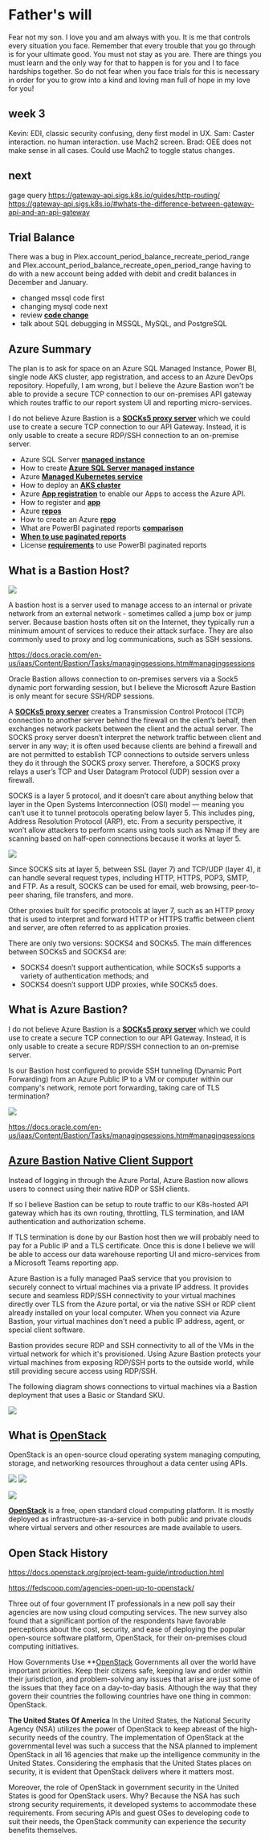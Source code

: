# Father's will

Fear not my son.  I love you and am always with you.  It is me that controls every situation you face. Remember that every trouble that you go through is for your ultimate good. You must not stay as you are. There are things you must learn and the only way for that to happen is for you and I to face hardships together.  So do not fear when you face trials for this is necessary in order for you to grow into a kind and loving man full of hope in my love for you!

## week 3

Kevin: EDI, classic security confusing, deny first model in UX.
Sam: Caster interaction. no human interaction. use Mach2 screen.
Brad: OEE does not make sense in all cases. Could use Mach2 to toggle status changes.

## next

gage query
<https://gateway-api.sigs.k8s.io/guides/http-routing/>
<https://gateway-api.sigs.k8s.io/#whats-the-difference-between-gateway-api-and-an-api-gateway>

## Trial Balance

There was a bug in Plex.account_period_balance_recreate_period_range and Plex.account_period_balance_recreate_open_period_range having to do with a new account being added with debit and credit balances in December and January.

- changed mssql code first
- changing mysql code next
- review **[code change](../../volumes/sql/tbsql/issues/new_account/account_period_balance_recreate_period_range/mssql/recreate_fix.sql)**
- talk about SQL debugging in MSSQL, MySQL, and PostgreSQL

## Azure Summary

The plan is to ask for space on an Azure SQL Managed Instance, Power BI, single node AKS cluster, app registration, and access to an Azure DevOps repository.  Hopefully, I am wrong, but I believe the Azure Bastion won't be able to provide a secure TCP connection to our on-premises API gateway which routes traffic to our report system UI and reporting micro-services.

I do not believe Azure Bastion is a **[SOCKs5 proxy server](https://securityintelligence.com/posts/socks-proxy-primer-what-is-socks5-and-why-should-you-use-it/)** which we could use to create a secure TCP connection to our API Gateway. Instead, it is only usable to create a secure RDP/SSH connection to an on-premise server.

- Azure SQL Server **[managed instance](https://intercept.cloud/en/news/azure-sql-sql-managed-instance-or-sql-server)**
- How to create **[Azure SQL Server managed instance](https://learn.microsoft.com/en-us/azure/azure-sql/managed-instance/instance-create-quickstart?view=azuresql)**
- Azure **[Managed Kubernetes service](https://azure.microsoft.com/en-us/products/kubernetes-service)**
- How to deploy an **[AKS cluster](https://learn.microsoft.com/en-us/azure/aks/tutorial-kubernetes-deploy-cluster?tabs=azure-cli)**
- Azure **[App registration](../../linux/azure/app_registration/app_registration.md)** to enable our Apps to access the Azure API.
- How to register and **[app](https://learn.microsoft.com/en-us/entra/identity-platform/quickstart-register-app)**
- Azure **[repos](https://azure.microsoft.com/en-us/products/devops/repos/)**
- How to create an Azure **[repo](https://learn.microsoft.com/en-us/azure/devops/repos/git/create-new-repo?view=azure-devops)**
- What are PowerBI paginated reports **[comparison](https://learn.microsoft.com/en-us/power-bi/paginated-reports/paginated-reports-report-builder-power-bi)**
- **[When to use paginated reports](https://learn.microsoft.com/en-us/power-bi/guidance/report-paginated-or-power-bi)**
- License **[requirements](https://learn.microsoft.com/en-us/power-bi/paginated-reports/paginated-reports-report-builder-power-bi#prerequisites)** to use PowerBI paginated reports

## What is a Bastion Host?

![](https://discover.strongdm.com/hs-fs/hubfs/Imported_Blog_Media/605d2e18679dad4a2e0b7df4_StrongDM-1-AWS-bastion-host-user-flow-3.jpg?width=780&height=438&name=605d2e18679dad4a2e0b7df4_StrongDM-1-AWS-bastion-host-user-flow-3.jpg)

A bastion host is a server used to manage access to an internal or private network from an external network - sometimes called a jump box or jump server. Because bastion hosts often sit on the Internet, they typically run a minimum amount of services to reduce their attack surface. They are also commonly used to proxy and log communications, such as SSH sessions.

<https://docs.oracle.com/en-us/iaas/Content/Bastion/Tasks/managingsessions.htm#managingsessions>

Oracle Bastion allows connection to on-premises servers via a Sock5 dynamic port forwarding session, but I believe the Microsoft Azure Bastion is only meant for secure SSH/RDP sessions.

A **[SOCKs5 proxy server](https://securityintelligence.com/posts/socks-proxy-primer-what-is-socks5-and-why-should-you-use-it/)** creates a Transmission Control Protocol (TCP) connection to another server behind the firewall on the client’s behalf, then exchanges network packets between the client and the actual server. The SOCKS proxy server doesn’t interpret the network traffic between client and server in any way; it is often used because clients are behind a firewall and are not permitted to establish TCP connections to outside servers unless they do it through the SOCKS proxy server. Therefore, a SOCKS proxy relays a user’s TCP and User Datagram Protocol (UDP) session over a firewall.

SOCKS is a layer 5 protocol, and it doesn’t care about anything below that layer in the Open Systems Interconnection (OSI) model — meaning you can’t use it to tunnel protocols operating below layer 5. This includes ping, Address Resolution Protocol (ARP), etc. From a security perspective, it won’t allow attackers to perform scans using tools such as Nmap if they are scanning based on half-open connections because it works at layer 5.

![](https://www.imperva.com/learn/wp-content/uploads/sites/13/2020/02/OSI-vs.-TCPIP-models.jpg.webp)

Since SOCKS sits at layer 5, between SSL (layer 7) and TCP/UDP (layer 4), it can handle several request types, including HTTP, HTTPS, POP3, SMTP, and FTP. As a result, SOCKS can be used for email, web browsing, peer-to-peer sharing, file transfers, and more.

Other proxies built for specific protocols at layer 7, such as an HTTP proxy that is used to interpret and forward HTTP or HTTPS traffic between client and server, are often referred to as application proxies.

There are only two versions: SOCKS4 and SOCKs5. The main differences between SOCKs5 and SOCKS4 are:

- SOCKS4 doesn’t support authentication, while SOCKs5 supports a variety of authentication methods; and
- SOCKS4 doesn’t support UDP proxies, while SOCKs5 does.

## What is Azure Bastion?

I do not believe Azure Bastion is a **[SOCKs5 proxy server](https://securityintelligence.com/posts/socks-proxy-primer-what-is-socks5-and-why-should-you-use-it/)** which we could use to create a secure TCP connection to our API Gateway. Instead, it is only usable to create a secure RDP/SSH connection to an on-premise server.

Is our Bastion host configured to provide SSH tunneling (Dynamic Port Forwarding) from an Azure Public IP to a VM or computer within our company's network, remote port forwarding, taking care of TLS termination?

![](https://learn.microsoft.com/en-us/azure/bastion/media/connect-ip-address/ip-address.png)

<https://docs.oracle.com/en-us/iaas/Content/Bastion/Tasks/managingsessions.htm#managingsessions>

## **[Azure Bastion Native Client Support](https://codyburkard.com/blog/bastionabuse/)**

Instead of logging in through the Azure Portal, Azure Bastion now allows users to connect using their native RDP or SSH clients.

If so I believe Bastion can be setup to route traffic to our K8s-hosted API gateway which has its own routing, throttling, TLS termination, and IAM authentication and authorization scheme.

If TLS termination is done by our Bastion host then we will probably need to pay for a Public IP and a TLS certificate. Once this is done I believe we will be able to access our data warehouse reporting UI and micro-services from a Microsoft Teams reporting app.

Azure Bastion is a fully managed PaaS service that you provision to securely connect to virtual machines via a private IP address. It provides secure and seamless RDP/SSH connectivity to your virtual machines directly over TLS from the Azure portal, or via the native SSH or RDP client already installed on your local computer. When you connect via Azure Bastion, your virtual machines don't need a public IP address, agent, or special client software.

Bastion provides secure RDP and SSH connectivity to all of the VMs in the virtual network for which it's provisioned. Using Azure Bastion protects your virtual machines from exposing RDP/SSH ports to the outside world, while still providing secure access using RDP/SSH.

The following diagram shows connections to virtual machines via a Bastion deployment that uses a Basic or Standard SKU.

![](https://learn.microsoft.com/en-us/azure/bastion/media/bastion-overview/architecture.png)

## What is **[OpenStack](https://www.openstack.org/software/)**

OpenStack is an open-source cloud operating system managing computing, storage, and networking resources throughout a data center using APIs.

![](https://object-storage-ca-ymq-1.vexxhost.net/swift/v1/6e4619c416ff4bd19e1c087f27a43eea/www-images-prod/openstack-logo/2016R/OpenStack-Logo-Horizontal.SVG)
![](https://object-storage-ca-ymq-1.vexxhost.net/swift/v1/6e4619c416ff4bd19e1c087f27a43eea/www-assets-prod/learn/homepage-OpenStack-SFAs.svg)

![](https://docs.openstack.org/install-guide/_images/openstack_kilo_conceptual_arch.png)

**[OpenStack](https://en.wikipedia.org/wiki/OpenStack)** is a free, open standard cloud computing platform. It is mostly deployed as infrastructure-as-a-service in both public and private clouds where virtual servers and other resources are made available to users.

## Open Stack History

<https://docs.openstack.org/project-team-guide/introduction.html>

<https://fedscoop.com/agencies-open-up-to-openstack/>

Three out of four government IT professionals in a new poll say their agencies are now using cloud computing services. The new survey also found that a significant portion of the respondents have favorable perceptions about the cost, security, and ease of deploying the popular open-source software platform, OpenStack, for their on-premises cloud computing initiatives.

How Governments Use **[OpenStack](https://vexxhost.com/blog/how-governments-use-openstack-around-the-world/
)
Governments all over the world have important priorities. Keep their citizens safe, keeping law and order within their jurisdiction, and problem-solving any issues that arise are just some of the issues that they face on a day-to-day basis. Although the way that they govern their countries the following countries have one thing in common: OpenStack.

**The United States Of America**
In the United States, the National Security Agency (NSA) utilizes the power of OpenStack to keep abreast of the high-security needs of the country. The implementation of OpenStack at the governmental level was such a success that the NSA planned to implement OpenStack in all 16 agencies that make up the intelligence community in the United States. Considering the emphasis that the United States places on security, it is evident that OpenStack delivers where it matters most.

Moreover, the role of OpenStack in government security in the United States is good for OpenStack users. Why? Because the NSA has such strong security requirements, it developed systems to accommodate these requirements. From securing APIs and guest OSes to developing code to suit their needs, the OpenStack community can experience the security benefits themselves.
